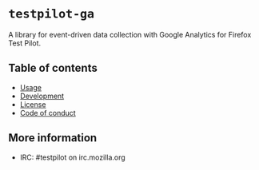# `testpilot-ga`

A library for event-driven data collection with Google Analytics for Firefox
Test Pilot.

## Table of contents

- [Usage](docs/usage.md)
- [Development](docs/development.md)
- [License](LICENSE)
- [Code of conduct](docs/CODE_OF_CONDUCT.md)

## More information

- IRC: #testpilot on irc.mozilla.org
